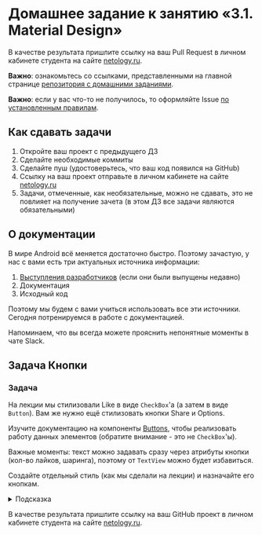 # Домашнее задание к занятию «3.1. Material Design»

В качестве результата пришлите ссылку на ваш Pull Request в личном кабинете студента на сайте [netology.ru](https://netology.ru).

**Важно**: ознакомьтесь со ссылками, представленными на главной странице [репозитория с домашними заданиями](../README.md).

**Важно**: если у вас что-то не получилось, то оформляйте Issue [по установленным правилам](../report-requirements.md).

## Как сдавать задачи

1. Откройте ваш проект с предыдущего ДЗ
1. Сделайте необходимые коммиты
1. Сделайте пуш (удостоверьтесь, что ваш код появился на GitHub)
1. Ссылку на ваш проект отправьте в личном кабинете на сайте [netology.ru](https://netology.ru)
1. Задачи, отмеченные, как необязательные, можно не сдавать, это не повлияет на получение зачета (в этом ДЗ все задачи являются обязательными)

## О документации

В мире Android всё меняется достаточно быстро. Поэтому зачастую, у нас с вами есть три актуальных источника информации:
1. [Выступления разработчиков](https://www.youtube.com/user/androiddevelopers) (если они были выпущены недавно)
1. Документация
1. Исходный код

Поэтому мы будем с вами учиться использовать все эти источники. Сегодня потренируемся в работе с документацией.

Напоминаем, что вы всегда можете прояснить непонятные моменты в чате Slack.

## Задача Кнопки

### Задача

На лекции мы стилизовали Like в виде `CheckBox`'а (а затем в виде `Button`). Вам же нужно ещё стилизовать кнопки Share и Options.

Изучите документацию на компоненты [Buttons](https://material.io/develop/android/components/buttons), чтобы реализовать работу данных элементов (обратите внимание - это не `CheckBox`'ы).

Важные моменты: текст можно задавать сразу через атрибуты кнопки (кол-во лайков, шаринга), поэтому от `TextView` можно будет избавиться.

Создайте отдельный стиль (как мы сделали на лекции) и назначайте его кнопкам.

<details>
<summary>Подсказка</summary>

Вы можете найти пример реализации [на странице документации](https://material.io/develop/android/components/buttons) в разделе "Implementing an icon-only toggle button".
</details>

В качестве результата пришлите ссылку на ваш GitHub проект в личном кабинете студента на сайте [netology.ru](https://netology.ru).

